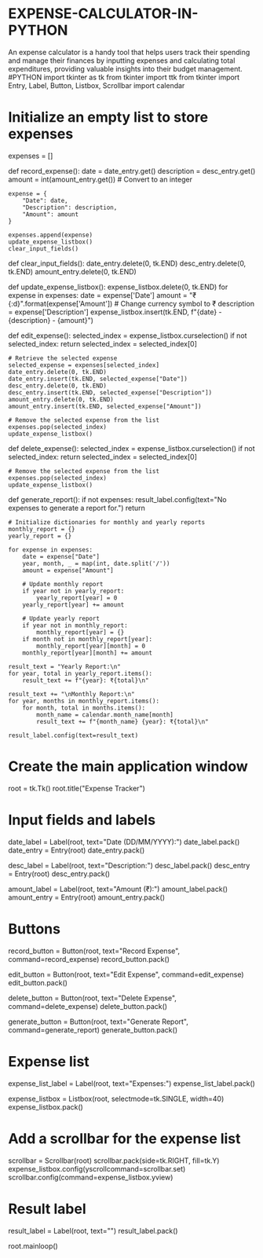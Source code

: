 # EXPENSE-CALCULATOR-IN-PYTHON
An expense calculator  is a handy tool that helps users track their spending and manage their finances by inputting expenses and calculating total expenditures, providing valuable insights into their budget management.
#PYTHON
import tkinter as tk
from tkinter import ttk
from tkinter import Entry, Label, Button, Listbox, Scrollbar
import calendar

# Initialize an empty list to store expenses
expenses = []

def record_expense():
    date = date_entry.get()
    description = desc_entry.get()
    amount = int(amount_entry.get())  # Convert to an integer

    expense = {
        "Date": date,
        "Description": description,
        "Amount": amount
    }

    expenses.append(expense)
    update_expense_listbox()
    clear_input_fields()

def clear_input_fields():
    date_entry.delete(0, tk.END)
    desc_entry.delete(0, tk.END)
    amount_entry.delete(0, tk.END)

def update_expense_listbox():
    expense_listbox.delete(0, tk.END)
    for expense in expenses:
        date = expense['Date']
        amount = "₹{:d}".format(expense['Amount'])  # Change currency symbol to ₹
        description = expense['Description']
        expense_listbox.insert(tk.END, f"{date} - {description} - {amount}")

def edit_expense():
    selected_index = expense_listbox.curselection()
    if not selected_index:
        return
    selected_index = selected_index[0]

    # Retrieve the selected expense
    selected_expense = expenses[selected_index]
    date_entry.delete(0, tk.END)
    date_entry.insert(tk.END, selected_expense["Date"])
    desc_entry.delete(0, tk.END)
    desc_entry.insert(tk.END, selected_expense["Description"])
    amount_entry.delete(0, tk.END)
    amount_entry.insert(tk.END, selected_expense["Amount"])

    # Remove the selected expense from the list
    expenses.pop(selected_index)
    update_expense_listbox()

def delete_expense():
    selected_index = expense_listbox.curselection()
    if not selected_index:
        return
    selected_index = selected_index[0]

    # Remove the selected expense from the list
    expenses.pop(selected_index)
    update_expense_listbox()

def generate_report():
    if not expenses:
        result_label.config(text="No expenses to generate a report for.")
        return

    # Initialize dictionaries for monthly and yearly reports
    monthly_report = {}
    yearly_report = {}

    for expense in expenses:
        date = expense["Date"]
        year, month, _ = map(int, date.split('/'))
        amount = expense["Amount"]

        # Update monthly report
        if year not in yearly_report:
            yearly_report[year] = 0
        yearly_report[year] += amount

        # Update yearly report
        if year not in monthly_report:
            monthly_report[year] = {}
        if month not in monthly_report[year]:
            monthly_report[year][month] = 0
        monthly_report[year][month] += amount

    result_text = "Yearly Report:\n"
    for year, total in yearly_report.items():
        result_text += f"{year}: ₹{total}\n"

    result_text += "\nMonthly Report:\n"
    for year, months in monthly_report.items():
        for month, total in months.items():
            month_name = calendar.month_name[month]
            result_text += f"{month_name} {year}: ₹{total}\n"

    result_label.config(text=result_text)

# Create the main application window
root = tk.Tk()
root.title("Expense Tracker")

# Input fields and labels
date_label = Label(root, text="Date (DD/MM/YYYY):")
date_label.pack()
date_entry = Entry(root)
date_entry.pack()

desc_label = Label(root, text="Description:")
desc_label.pack()
desc_entry = Entry(root)
desc_entry.pack()

amount_label = Label(root, text="Amount (₹):")
amount_label.pack()
amount_entry = Entry(root)
amount_entry.pack()

# Buttons
record_button = Button(root, text="Record Expense", command=record_expense)
record_button.pack()

edit_button = Button(root, text="Edit Expense", command=edit_expense)
edit_button.pack()

delete_button = Button(root, text="Delete Expense", command=delete_expense)
delete_button.pack()

generate_button = Button(root, text="Generate Report", command=generate_report)
generate_button.pack()

# Expense list
expense_list_label = Label(root, text="Expenses:")
expense_list_label.pack()

expense_listbox = Listbox(root, selectmode=tk.SINGLE, width=40)
expense_listbox.pack()

# Add a scrollbar for the expense list
scrollbar = Scrollbar(root)
scrollbar.pack(side=tk.RIGHT, fill=tk.Y)
expense_listbox.config(yscrollcommand=scrollbar.set)
scrollbar.config(command=expense_listbox.yview)

# Result label
result_label = Label(root, text="")
result_label.pack()

root.mainloop()
